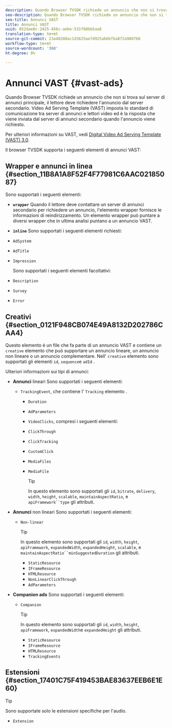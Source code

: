 ```yaml
---
description: Quando Browser TVSDK richiede un annuncio che non si trova sul server di annunci principale, il lettore deve richiedere l'annuncio dal server secondario. Video Ad Serving Template (VAST) imposta lo standard di comunicazione tra server di annunci e lettori video ed è la risposta che viene inviata dal server di annunci secondario quando l'annuncio viene richiesto.
seo-description: Quando Browser TVSDK richiede un annuncio che non si trova sul server di annunci principale, il lettore deve richiedere l'annuncio dal server secondario. Video Ad Serving Template (VAST) imposta lo standard di comunicazione tra server di annunci e lettori video ed è la risposta che viene inviata dal server di annunci secondario quando l'annuncio viene richiesto.
seo-title: Annunci VAST
title: Annunci VAST
uuid: 052dae0c-2425-456c-aebe-531f68bb5aa8
translation-type: tm+mt
source-git-commit: 23a48208ac1d3625ae7d925ab6bfba8f2a980766
workflow-type: tm+mt
source-wordcount: '368'
ht-degree: 0%

---
```



# Annunci VAST {#vast-ads}

Quando Browser TVSDK richiede un annuncio che non si trova sul server di annunci principale, il lettore deve richiedere l&#39;annuncio dal server secondario. Video Ad Serving Template (VAST) imposta lo standard di comunicazione tra server di annunci e lettori video ed è la risposta che viene inviata dal server di annunci secondario quando l&#39;annuncio viene richiesto.

Per ulteriori informazioni su VAST, vedi [Digital Video Ad Serving Template (VAST) 3.0](https://www.iab.com/wp-content/uploads/2015/06/VASTv3_0.pdf).

Il browser TVSDK supporta i seguenti elementi di annunci VAST:

## Wrapper e annunci in linea {#section_11B8A1A8F52F4F77981C6AAC02185087}

Sono supportati i seguenti elementi:

* **`wrapper`** Quando il lettore deve contattare un server di annunci secondario per richiedere un annuncio, l&#39;elemento wrapper fornisce le informazioni di reindirizzamento. Un elemento wrapper può puntare a diversi wrapper che in ultima analisi puntano a un annuncio VAST.

* **`inline`** Sono supportati i seguenti elementi richiesti:

* `AdSystem`
* `AdTitle`
* `Impression`

   Sono supportati i seguenti elementi facoltativi:

* `Description`
* `Survey`
* `Error`

## Creativi {#section_0121F948CB074E49A8132D202786CAA4}

Questo elemento è un file che fa parte di un annuncio VAST e contiene un `creative` elemento che può supportare un annuncio lineare, un annuncio non lineare o un annuncio complementare. Nell&#39; `creative` elemento sono supportati gli elementi `id`, `sequence`e `adId` .

Ulteriori informazioni sui tipi di annunci:

* **Annunci** lineari Sono supportati i seguenti elementi:

   * `TrackingEvent`, che contiene l&#39; `Tracking` elemento .
      * `Duration`
      * `AdParameters`
      * `VideoClicks`, compresi i seguenti elementi:

      * `ClickThrough`
      * `ClickTracking`
      * `CustomClick`

      * `MediaFiles`

      * `MediaFile`

         >[!TIP]
         >
         >In questo elemento sono supportati gli `id`, `bitrate`, `delivery`, `width`, `height`, `scalable`, `maintainAspectRatio`, e `apiFramework``type` gli attributi.

* **Annunci** non lineari Sono supportati i seguenti elementi:

   * `Non-linear`

      >[!TIP]
      >
      >In questo elemento sono supportati gli `id`, `width`, `height`, `apiFramework`, `expandedWidth`, `expandedHeight`, `scalable`, e `maintainAspectRatio``minSuggestedDuration` gli attributi.

      * `StaticResource`
      * `IFrameResource`
      * `HTMLResource`
      * `NonLinearClickThrough`
      * `AdParameters`

* **Companion ads** Sono supportati i seguenti elementi:

   * `Companion`

      >[!TIP]
      >
      >In questo elemento sono supportati gli `id`, `width`, `height`, `apiFramework`, `expandedWidth`e `expandedHeight` gli attributi.

      * `StaticResource`
      * `IFrameResource`
      * `HTMLResource`
      * `TrackingEvents`

## Estensioni {#section_17401C75F419453BAE83637EEB6E1E60}

>[!TIP]
>
>Sono supportate solo le estensioni specifiche per l&#39;audio.

* `Extension`
